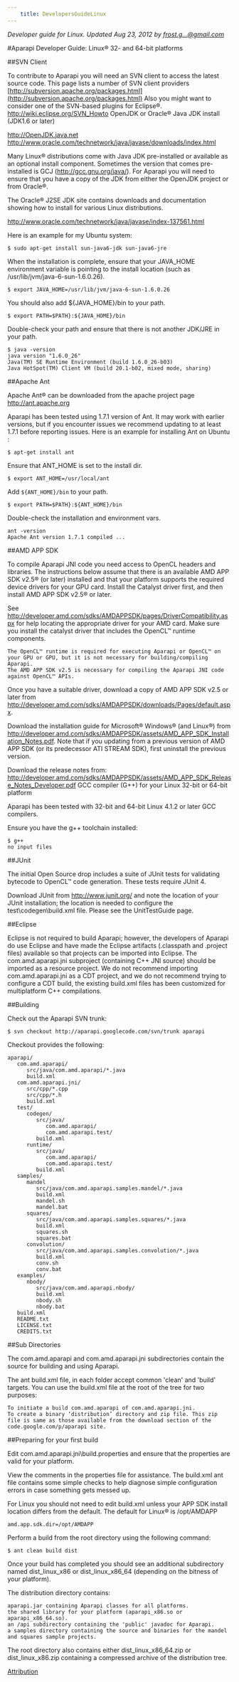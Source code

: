 ```yaml
---
    title: DevelopersGuideLinux
---
```



*Developer guide for Linux. Updated Aug 23, 2012 by frost.g...@gmail.com*

#Aparapi Developer Guide: Linux® 32- and 64-bit platforms

##SVN Client

To contribute to Aparapi you will need an SVN client to access the latest source code. This page lists a number of SVN client providers [http://subversion.apache.org/packages.html](http://subversion.apache.org/packages.html) Also you might want to consider one of the SVN-based plugins for Eclipse®. http://wiki.eclipse.org/SVN_Howto
OpenJDK or Oracle® Java JDK install (JDK1.6 or later)

http://OpenJDK.java.net http://www.oracle.com/technetwork/java/javase/downloads/index.html

Many Linux® distributions come with Java JDK pre-installed or available as an optional install component. Sometimes the version that comes pre-installed is GCJ (http://gcc.gnu.org/java/). For Aparapi you will need to ensure that you have a copy of the JDK from either the OpenJDK project or from Oracle®.

The Oracle® J2SE JDK site contains downloads and documentation showing how to install for various Linux distributions.

http://www.oracle.com/technetwork/java/javase/index-137561.html

Here is an example for my Ubuntu system:

    $ sudo apt-get install sun-java6-jdk sun-java6-jre

When the installation is complete, ensure that your JAVA_HOME environment variable is pointing to the install location (such as /usr/lib/jvm/java-6-sun-1.6.0.26).

    $ export JAVA_HOME=/usr/lib/jvm/java-6-sun-1.6.0.26

You should also add ${JAVA_HOME}/bin to your path.

    $ export PATH=$PATH}:${JAVA_HOME}/bin

Double-check your path and ensure that there is not another JDK/JRE in your path.

    $ java -version
    java version "1.6.0_26"
    Java(TM) SE Runtime Environment (build 1.6.0_26-b03)
    Java HotSpot(TM) Client VM (build 20.1-b02, mixed mode, sharing)

##Apache Ant

Apache Ant® can be downloaded from the apache project page http://ant.apache.org

Aparapi has been tested using 1.7.1 version of Ant. It may work with earlier versions, but if you encounter issues we recommend updating to at least 1.7.1 before reporting issues. Here is an example for installing Ant on Ubuntu :

    $ apt-get install ant

Ensure that ANT_HOME is set to the install dir.

    $ export ANT_HOME=/usr/local/ant

Add `${ANT_HOME}/bin` to your path.

    $ export PATH=$PATH}:${ANT_HOME}/bin

Double-check the installation and environment vars.

    ant -version
    Apache Ant version 1.7.1 compiled ...

##AMD APP SDK

To compile Aparapi JNI code you need access to OpenCL headers and libraries. The instructions below assume that there is an available AMD APP SDK v2.5® (or later) installed and that your platform supports the required device drivers for your GPU card. Install the Catalyst driver first, and then install AMD APP SDK v2.5® or later.

See http://developer.amd.com/sdks/AMDAPPSDK/pages/DriverCompatibility.aspx for help locating the appropriate driver for your AMD card. Make sure you install the catalyst driver that includes the OpenCL™ runtime components.

    The OpenCL™ runtime is required for executing Aparapi or OpenCL™ on your GPU or GPU, but it is not necessary for building/compiling Aparapi.
    The AMD APP SDK v2.5 is necessary for compiling the Aparapi JNI code against OpenCL™ APIs.

Once you have a suitable driver, download a copy of AMD APP SDK v2.5 or later from http://developer.amd.com/sdks/AMDAPPSDK/downloads/Pages/default.aspx.

Download the installation guide for Microsoft® Windows® (and Linux®) from http://developer.amd.com/sdks/AMDAPPSDK/assets/AMD_APP_SDK_Installation_Notes.pdf. Note that if you updating from a previous version of AMD APP SDK (or its predecessor ATI STREAM SDK), first uninstall the previous version.

Download the release notes from: http://developer.amd.com/sdks/AMDAPPSDK/assets/AMD_APP_SDK_Release_Notes_Developer.pdf
GCC compiler (G++) for your Linux 32-bit or 64-bit platform

Aparapi has been tested with 32-bit and 64-bit Linux 4.1.2 or later GCC compilers.

Ensure you have the g++ toolchain installed:

    $ g++
    no input files

##JUnit

The initial Open Source drop includes a suite of JUnit tests for validating bytecode to OpenCL™ code generation. These tests require JUnit 4.

Download JUnit from http://www.junit.org/ and note the location of your JUnit installation; the location is needed to configure the test\codegen\build.xml file. Please see the UnitTestGuide page.

##Eclipse

Eclipse is not required to build Aparapi; however, the developers of Aparapi do use Eclipse and have made the Eclipse artifacts (.classpath and .project files) available so that projects can be imported into Eclipse. The com.amd.aparapi.jni subproject (containing C++ JNI source) should be imported as a resource project. We do not recommend importing com.amd.aparapi.jni as a CDT project, and we do not recommend trying to configure a CDT build, the existing build.xml files has been customized for multiplatform C++ compilations.

##Building

Check out the Aparapi SVN trunk:

    $ svn checkout http://aparapi.googlecode.com/svn/trunk aparapi

Checkout provides the following:

    aparapi/
       com.amd.aparapi/
          src/java/com.amd.aparapi/*.java
          build.xml
       com.amd.aparapi.jni/
          src/cpp/*.cpp
          src/cpp/*.h
          build.xml
       test/
          codegen/
             src/java/
                com.amd.aparapi/
                com.amd.aparapi.test/
             build.xml
          runtime/
             src/java/
                com.amd.aparapi/
                com.amd.aparapi.test/
             build.xml
       samples/
          mandel
             src/java/com.amd.aparapi.samples.mandel/*.java
             build.xml
             mandel.sh
             mandel.bat
          squares/
             src/java/com.amd.aparapi.samples.squares/*.java
             build.xml
             squares.sh
             squares.bat
          convolution/
             src/java/com.amd.aparapi.samples.convolution/*.java
             build.xml
             conv.sh
             conv.bat
       examples/
          nbody/
             src/java/com.amd.aparapi.nbody/
             build.xml
             nbody.sh
             nbody.bat
       build.xml
       README.txt
       LICENSE.txt
       CREDITS.txt

##Sub Directories

The com.amd.aparapi and com.amd.aparapi.jni subdirectories contain the source for building and using Aparapi.

The ant build.xml file, in each folder accept common 'clean' and 'build' targets. You can use the build.xml file at the root of the tree for two purposes:

    To initiate a build com.amd.aparapi of com.amd.aparapi.jni.
    To create a binary ‘distribution’ directory and zip file. This zip file is same as those available from the download section of the code.google.com/p/aparapi site.

##Preparing for your first build

Edit com.amd.aparapi.jni\build.properties and ensure that the properties are valid for your platform.

View the comments in the properties file for assistance. The build.xml ant file contains some simple checks to help diagnose simple configuration errors in case something gets messed up.

For Linux you should not need to edit build.xml unless your APP SDK install location differs from the default. The default for Linux® is /opt/AMDAPP

    amd.app.sdk.dir=/opt/AMDAPP

Perform a build from the root directory using the following command:

    $ ant clean build dist

Once your build has completed you should see an additional subdirectory named dist_linux_x86 or dist_linux_x86_64 (depending on the bitness of your platform).

The distribution directory contains:

    aparapi.jar containing Aparapi classes for all platforms.
    the shared library for your platform (aparapi_x86.so or aparapi_x86_64.so).
    an /api subdirectory containing the 'public' javadoc for Aparapi.
    a samples directory containing the source and binaries for the mandel and squares sample projects.

The root directory also contains either dist_linux_x86_64.zip or dist_linux_x86.zip containing a compressed archive of the distribution tree.

[Attribution](Attribution.md)
